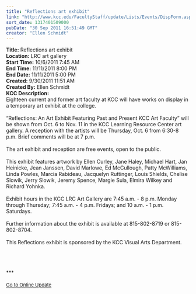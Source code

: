 ```yaml
---
title: "Reflections art exhibit"
link: "http://www.kcc.edu/FacultyStaff/update/Lists/Events/DispForm.aspx?ID=161"
sort_date: 1317401509000
pubDate: "30 Sep 2011 16:51:49 GMT"
creator: "Ellen Schmidt"
---
```


<div><b>Title:</b> Reflections art exhibit</div>
<div><b>Location:</b> LRC art gallery</div>
<div><b>Start Time:</b> 10/6/2011 7:45 AM</div>
<div><b>End Time:</b> 11/11/2011 8:00 PM</div>
<div><b>End Date:</b> 11/11/2011 5:00 PM</div>
<div><b>Created:</b> 9/30/2011 11:51 AM</div>
<div><b>Created By:</b> Ellen Schmidt</div>
<div><b>KCC Description:</b> <div class="ExternalClass1A23B2EB5E1148B0ADE77472CC3FEB7C">
<div>Eighteen current and former art faculty at KCC will have works on display in a temporary art exhibit at the college.</div>
<div> </div>
<div>“Reflections: An Art Exhibit Featuring Past and Present KCC Art Faculty” will be shown from Oct. 6 to Nov. 11 in the KCC Learning Resource Center art gallery. A reception with the artists will be Thursday, Oct. 6 from 6:30-8 p.m. Brief comments will be at 7 p.m.</div>
<div> </div>
<div>The art exhibit and reception are free events, open to the public.</div>
<div> </div>
<div>This exhibit features artwork by Ellen Curley, Jane Haley, Michael Hart, Jan Heinicke, Jean Janssen, David Marlowe, Ed McCullough, Patty McWilliams, Linda Powles, Marcia Rabideau, Jacquelyn Ruttinger, Louis Shields, Chelise Slowik, Jerry Slowik, Jeremy Spence, Margie Sula, Elmira Wilkey and Richard Yohnka.</div>
<div> </div>
<div>Exhibit hours in the KCC LRC Art Gallery are 7:45 a.m. - 8 p.m. Monday through Thursday; 7:45 a.m. - 4 p.m. Fridays; and 10 a.m. - 1 p.m. Saturdays.</div>
<div> </div>
<div>Further information about the exhibit is available at 815-802-8719 or 815-802-8704.</div>
<div> </div>
<div>This Reflections exhibit is sponsored by the KCC Visual Arts Department.<br /><br />
<table border="0" cellspacing="0">
<tbody></tbody></table></div></div>
<div> </div>
<div>***</div>
<div> </div>
<div>
<div><font size="2"><a href="/FacultyStaff/update/Pages/dailyupdate.aspx">Go to Online Update</a></font></div>
<div><font size="2"></font> </div>
<div> </div></div>
<div></div></div>
